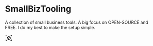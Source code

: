 # SmallBizTooling
A collection of small business tools. A big focus on OPEN-SOURCE and FREE. I do my best to make the setup simple.

<?xml version="1.0" encoding="UTF-8"?><svg width="24px" height="24px" viewBox="0 0 24 24" stroke-width="1.5" fill="none" xmlns="http://www.w3.org/2000/svg" color="#000000"><path d="M6 3H3V6" stroke="#000000" stroke-width="1.5" stroke-linecap="round" stroke-linejoin="round"></path><path d="M18 3H21V6" stroke="#000000" stroke-width="1.5" stroke-linecap="round" stroke-linejoin="round"></path><path d="M6 21H3V18" stroke="#000000" stroke-width="1.5" stroke-linecap="round" stroke-linejoin="round"></path><path d="M18 21H21V18" stroke="#000000" stroke-width="1.5" stroke-linecap="round" stroke-linejoin="round"></path><path d="M12.5145 17.6913L16.5145 15.2913C16.8157 15.1106 17 14.7851 17 14.4338V10.5662C17 10.2149 16.8157 9.88942 16.5145 9.7087L12.5145 7.3087C12.1978 7.11869 11.8022 7.11869 11.4855 7.3087L7.4855 9.7087C7.1843 9.88942 7 10.2149 7 10.5662V14.4338C7 14.7851 7.1843 15.1106 7.4855 15.2913L11.4855 17.6913C11.8022 17.8813 12.1978 17.8813 12.5145 17.6913Z" stroke="#000000" stroke-width="1.5" stroke-linecap="round" stroke-linejoin="round"></path><path d="M7.5 10.5L12 12.9995M12 12.9995C12 12.9995 15.7637 10.9492 16.5 10.5M12 12.9995V17.5" stroke="#000000" stroke-width="1.5" stroke-linecap="round" stroke-linejoin="round"></path></svg>
